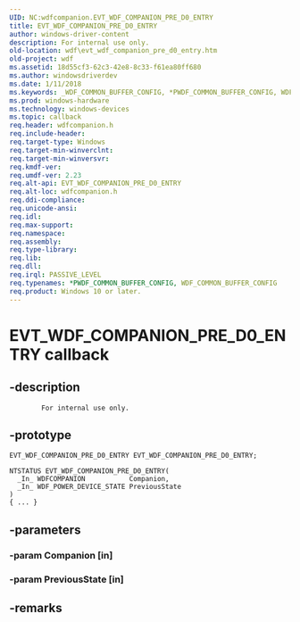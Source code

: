 ```yaml
---
UID: NC:wdfcompanion.EVT_WDF_COMPANION_PRE_D0_ENTRY
title: EVT_WDF_COMPANION_PRE_D0_ENTRY
author: windows-driver-content
description: For internal use only.
old-location: wdf\evt_wdf_companion_pre_d0_entry.htm
old-project: wdf
ms.assetid: 18d55cf3-62c3-42e8-8c33-f61ea80ff680
ms.author: windowsdriverdev
ms.date: 1/11/2018
ms.keywords: _WDF_COMMON_BUFFER_CONFIG, *PWDF_COMMON_BUFFER_CONFIG, WDF_COMMON_BUFFER_CONFIG
ms.prod: windows-hardware
ms.technology: windows-devices
ms.topic: callback
req.header: wdfcompanion.h
req.include-header: 
req.target-type: Windows
req.target-min-winverclnt: 
req.target-min-winversvr: 
req.kmdf-ver: 
req.umdf-ver: 2.23
req.alt-api: EVT_WDF_COMPANION_PRE_D0_ENTRY
req.alt-loc: wdfcompanion.h
req.ddi-compliance: 
req.unicode-ansi: 
req.idl: 
req.max-support: 
req.namespace: 
req.assembly: 
req.type-library: 
req.lib: 
req.dll: 
req.irql: PASSIVE_LEVEL
req.typenames: *PWDF_COMMON_BUFFER_CONFIG, WDF_COMMON_BUFFER_CONFIG
req.product: Windows 10 or later.
---
```


# EVT_WDF_COMPANION_PRE_D0_ENTRY callback



## -description

			For internal use only.



## -prototype

````
EVT_WDF_COMPANION_PRE_D0_ENTRY EVT_WDF_COMPANION_PRE_D0_ENTRY;

NTSTATUS EVT_WDF_COMPANION_PRE_D0_ENTRY(
  _In_ WDFCOMPANION           Companion,
  _In_ WDF_POWER_DEVICE_STATE PreviousState
)
{ ... }
````


## -parameters

### -param Companion [in]


### -param PreviousState [in]


## -remarks
